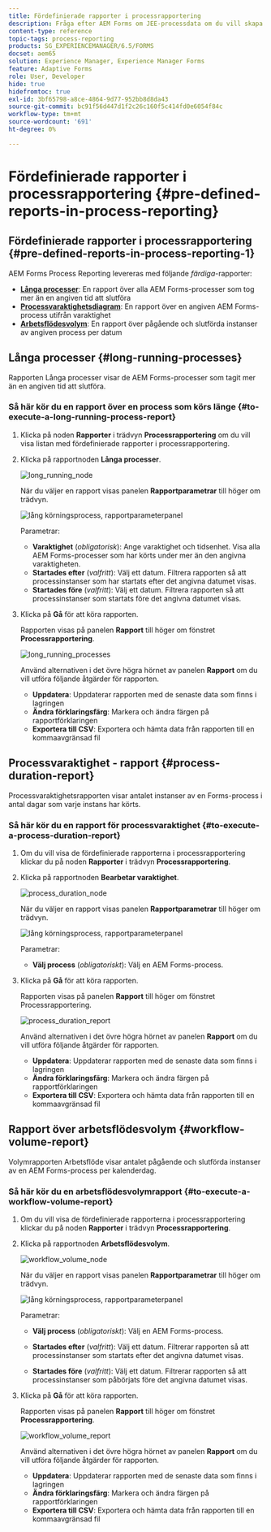 ```yaml
---
title: Fördefinierade rapporter i processrapportering
description: Fråga efter AEM Forms om JEE-processdata om du vill skapa rapporter om långvariga processer, processens varaktighet och arbetsflödets volym
content-type: reference
topic-tags: process-reporting
products: SG_EXPERIENCEMANAGER/6.5/FORMS
docset: aem65
solution: Experience Manager, Experience Manager Forms
feature: Adaptive Forms
role: User, Developer
hide: true
hidefromtoc: true
exl-id: 3bf65798-a8ce-4864-9d77-952bb8d8da43
source-git-commit: bc91f56d447d1f2c26c160f5c414fd0e6054f84c
workflow-type: tm+mt
source-wordcount: '691'
ht-degree: 0%

---
```


# Fördefinierade rapporter i processrapportering {#pre-defined-reports-in-process-reporting}

## Fördefinierade rapporter i processrapportering {#pre-defined-reports-in-process-reporting-1}

AEM Forms Process Reporting levereras med följande *färdiga*-rapporter:

* **[Långa processer](#long-running-processes)**: En rapport över alla AEM Forms-processer som tog mer än en angiven tid att slutföra
* **[Processvaraktighetsdiagram](#process-duration-report)**: En rapport över en angiven AEM Forms-process utifrån varaktighet
* **[Arbetsflödesvolym](#workflow-volume-report)**: En rapport över pågående och slutförda instanser av angiven process per datum

## Långa processer {#long-running-processes}

Rapporten Långa processer visar de AEM Forms-processer som tagit mer än en angiven tid att slutföra.

### Så här kör du en rapport över en process som körs länge {#to-execute-a-long-running-process-report}

1. Klicka på noden **Rapporter** i trädvyn **Processrapportering** om du vill visa listan med fördefinierade rapporter i processrapportering.
1. Klicka på rapportnoden **Långa processer**.

   ![long_running_node](assets/long_running_node.png)

   När du väljer en rapport visas panelen **Rapportparametrar** till höger om trädvyn.

   ![lång körningsprocess, rapportparameterpanel](assets/report_parameters_panel.png)

   Parametrar:

   * **Varaktighet** (*obligatorisk*): Ange varaktighet och tidsenhet. Visa alla AEM Forms-processer som har körts under mer än den angivna varaktigheten.
   * **Startades efter** (*valfritt*): Välj ett datum. Filtrera rapporten så att processinstanser som har startats efter det angivna datumet visas.
   * **Startades före** (*valfritt*): Välj ett datum. Filtrera rapporten så att processinstanser som startats före det angivna datumet visas.

1. Klicka på **Gå** för att köra rapporten.

   Rapporten visas på panelen **Rapport** till höger om fönstret **Processrapportering**.

   ![long_running_processes](assets/long_running_processes.png)

   Använd alternativen i det övre högra hörnet av panelen **Rapport** om du vill utföra följande åtgärder för rapporten.

   * **Uppdatera**: Uppdaterar rapporten med de senaste data som finns i lagringen
   * **Ändra förklaringsfärg**: Markera och ändra färgen på rapportförklaringen
   * **Exportera till CSV**: Exportera och hämta data från rapporten till en kommaavgränsad fil

## Processvaraktighet - rapport  {#process-duration-report}

Processvaraktighetsrapporten visar antalet instanser av en Forms-process i antal dagar som varje instans har körts.

### Så här kör du en rapport för processvaraktighet {#to-execute-a-process-duration-report}

1. Om du vill visa de fördefinierade rapporterna i processrapportering klickar du på noden **Rapporter** i trädvyn **Processrapportering**.
1. Klicka på rapportnoden **Bearbetar varaktighet**.

   ![process_duration_node](assets/process_duration_node.png)

   När du väljer en rapport visas panelen **Rapportparametrar** till höger om trädvyn.

   ![lång körningsprocess, rapportparameterpanel](assets/process_duration_params.png)

   Parametrar:

   * **Välj process** (*obligatoriskt*): Välj en AEM Forms-process.

1. Klicka på **Gå** för att köra rapporten.

   Rapporten visas på panelen **Rapport** till höger om fönstret Processrapportering.

   ![process_duration_report](assets/process_duration_report.png)

   Använd alternativen i det övre högra hörnet av panelen **Rapport** om du vill utföra följande åtgärder för rapporten.

   * **Uppdatera**: Uppdaterar rapporten med de senaste data som finns i lagringen
   * **Ändra förklaringsfärg**: Markera och ändra färgen på rapportförklaringen
   * **Exportera till CSV**: Exportera och hämta data från rapporten till en kommaavgränsad fil

## Rapport över arbetsflödesvolym {#workflow-volume-report}

Volymrapporten Arbetsflöde visar antalet pågående och slutförda instanser av en AEM Forms-process per kalenderdag.

### Så här kör du en arbetsflödesvolymrapport {#to-execute-a-workflow-volume-report}

1. Om du vill visa de fördefinierade rapporterna i processrapportering klickar du på noden **Rapporter** i trädvyn **Processrapportering**.
1. Klicka på rapportnoden **Arbetsflödesvolym**.

   ![workflow_volume_node](assets/workflow_volume_node.png)

   När du väljer en rapport visas panelen **Rapportparametrar** till höger om trädvyn.

   ![lång körningsprocess, rapportparameterpanel](assets/workflow_volume_params.png)

   Parametrar:

   * **Välj process** (*obligatoriskt*): Välj en AEM Forms-process.

   * **Startades efter** (*valfritt*): Välj ett datum. Filtrerar rapporten så att processinstanser som startats efter det angivna datumet visas.

   * **Startades före** (*valfritt*): Välj ett datum. Filtrerar rapporten så att processinstanser som påbörjats före det angivna datumet visas.

1. Klicka på **Gå** för att köra rapporten.

   Rapporten visas på panelen **Rapport** till höger om fönstret **Processrapportering**.

   ![workflow_volume_report](assets/workflow_volume_report.png)

   Använd alternativen i det övre högra hörnet av panelen **Rapport** om du vill utföra följande åtgärder för rapporten.

   * **Uppdatera**: Uppdaterar rapporten med de senaste data som finns i lagringen
   * **Ändra förklaringsfärg**: Markera och ändra färgen på rapportförklaringen
   * **Exportera till CSV**: Exportera och hämta data från rapporten till en kommaavgränsad fil
